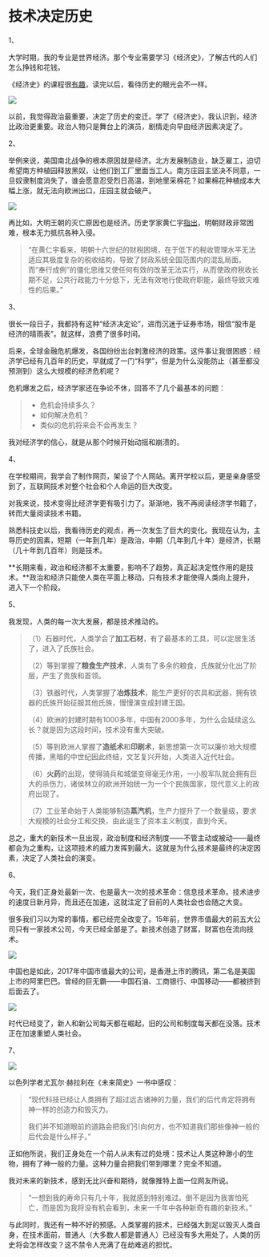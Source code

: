 # 技术决定历史

1、

大学时期，我的专业是世界经济。那个专业需要学习《经济史》，了解古代的人们怎么挣钱和花钱。

《经济史》的课程很[有趣](http://www.ruanyifeng.com/blog/2010/07/interesting_economic_history.html)，读完以后，看待历史的眼光会不一样。

![](http://www.ruanyifeng.com/blogimg/asset/2017/bg2017052101.jpg)

以前，我觉得政治最重要，决定了历史的变迁。学了《经济史》，我认识到，经济比政治更重要。政治人物只是舞台上的演员，剧情走向早由经济因素决定了。

2、

举例来说，美国南北战争的根本原因就是经济。北方发展制造业，缺乏雇工，迫切希望南方种植园释放黑奴，让他们到工厂里面当工人。南方庄园主坚决不同意，一旦奴隶制度消失了，谁会愿意忍受烈日高温，到地里采棉花？如果棉花种植成本大幅上涨，就无法向欧洲出口，庄园主就会破产。

![](http://www.ruanyifeng.com/blogimg/asset/2017/bg2017052102.jpg)

再比如，大明王朝的灭亡原因也是经济。历史学家黄仁宇[指出](https://book.douban.com/review/5700560/)，明朝财政非常困难，根本无力抵抗各种入侵。

> “在黄仁宇看来，明朝十六世纪的财税困境，在于低下的税收管理水平无法适应其极度复杂的税收结构，导致了财政系统全国范围内的混乱局面。而“奉行成例”的僵化思维又使任何有效的改革无法实行，从而使政府税收长期不足，公共行政能力十分低下，无法有效地行使政府职能，最终导致灾难性的后果。”

3、

很长一段日子，我都持有这种“经济决定论”，进而沉迷于证券市场，相信“股市是经济的晴雨表”。就这样，浪费了很多时间。

后来，全球金融危机爆发，各国纷纷出台刺激经济的政策。这件事让我很困惑：经济学已经有几百年的历史，早就成了一门“科学”，但是为什么没能防止（甚至都没预测到）这么大规模的经济危机呢？

危机爆发之后，经济学家还在争论不休，回答不了几个最基本的问题：

> - 危机会持续多久？
> - 如何解决危机？
> - 类似的危机将来会不会再发生？

我对经济学的信心，就是从那个时候开始动摇和崩溃的。

4、

在学校期间，我学会了制作网页，架设了个人网站。离开学校以后，更是亲身感受到了，互联网技术对整个社会和个人命运的巨大改变。

对我来说，技术变得比经济学更有吸引力了。渐渐地，我不再阅读经济学书籍了，转而大量阅读技术书籍。

熟悉科技史以后，我看待历史的观点，再一次发生了巨大的变化。我现在认为，主导历史的因素，短期（一年到几年）是政治，中期（几年到几十年）是经济，长期（几十年到几百年）则是技术。

**长期来看，政治和经济都不太重要，影响不了趋势，真正起决定性作用的是技术。**政治和经济只能使人类在平面上移动，只有技术才能使得人类向上提升，进入下一个阶段。

5、

我发现，人类的每一次大发展，都是技术推动的。

> （1）石器时代，人类学会了**加工石材**，有了最基本的工具，可以定居生活了，进入了氏族社会。
>
> （2）等到掌握了**粮食生产技术**，人类有了多余的粮食，氏族就分化出了阶层，产生了贵族和首领。
>
> （3）铁器时代，人类掌握了**冶炼技术**，能生产更好的农具和武器，拥有铁器的氏族开始征服其他氏族，慢慢演变成封建王国。
>
> （4）欧洲的封建时期有1000多年，中国有2000多年，为什么会延续这么长？就是因为这段时间，技术没有重大突破。
>
> （5）等到欧洲人掌握了**造纸术**和**印刷术**，新思想第一次可以廉价地大规模传播，黑暗的中世纪因此终结，文艺复兴开始，人类进入近代社会。
>
> （6）**火药**的出现，使得骑兵和城堡变得毫无作用，一小股军队就会拥有巨大的杀伤力，诸侯林立的欧洲开始统一为一个个民族国家，现代意义上的政府出现了。
>
> （7）工业革命始于人类能够制造**蒸汽机**，生产力提升了一个数量级，要求大规模的社会分工和交换，由此诞生了资本主义制度，直到今天。

总之，重大的新技术一旦出现，政治制度和经济制度——不管主动或被动——最终都会为之重构，让这项技术的威力发挥到最大。这就是为什么技术是最终的决定因素，决定了人类社会的演变。

6、

今天，我们正身处最新一次、也是最大一次的技术革命：信息技术革命。技术进步的速度日新月异，而且还在加速，这就注定了目前的人类社会也会随之大变。

很多我们习以为常的事情，都已经完全改变了。15年前，世界市值最大的前五大公司只有一家技术公司，今天已经全部是了。新技术创造了财富，财富也在流向技术。

![](http://www.ruanyifeng.com/blogimg/asset/2017/bg2017052103.jpg)

中国也是如此，2017年中国市值最大的公司，是香港上市的腾讯，第二名是美国上市的阿里巴巴。曾经的巨无霸——中国石油、工商银行、中国移动——都被挤到后面去了。

![](http://www.ruanyifeng.com/blogimg/asset/2017/bg2017052204.png)

时代已经变了，新人和新公司每天都在崛起，旧的公司和制度每天都在没落。技术正在加速重塑人类社会。

7、

![](http://www.ruanyifeng.com/blogimg/asset/2017/bg2017052105.jpg)

以色列学者尤瓦尔·赫拉利在《未来简史》一书中感叹：

> “现代科技已经让人类拥有了超过远古诸神的力量，我们的后代肯定将拥有神一样的创造力和毁灭力。
>
> 我们并不知道眼前的道路会把我们引向何方，也不知道我们那些像神一般的后代会是什么样子。”

正如他所说，我们正身处在一个前人从未有过的处境：技术让人类这种渺小的生物，拥有了神一般的力量。这种力量会把我们带到哪里？完全不知道。

我对未来的新技术，感到无比兴奋和期待，就像推特上面一位网友所说。

> “一想到我的寿命只有几十年，我就感到特别难过。倒不是因为我害怕死亡，而是因为我将没有机会看到，未来一千年中各种新奇有趣的新技术。”

与此同时，我还有一种不好的预感。人类掌握的技术，已经强大到足以毁灭人类自身，在技术面前，普通人（大多数人都是普通人）已经没有多大用处了。人类的历史将会怎样改变？这不禁令人充满了在劫难逃的担忧。

